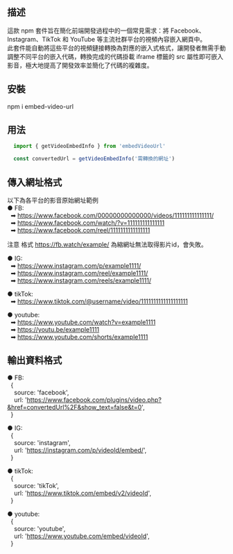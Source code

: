 ## 描述
這款 npm 套件旨在簡化前端開發過程中的一個常見需求：將 Facebook、Instagram、TikTok 和 YouTube 等主流社群平台的視頻內容嵌入網頁中。  
此套件能自動將這些平台的視頻鏈接轉換為對應的嵌入式格式，讓開發者無需手動調整不同平台的嵌入代碼，轉換完成的代碼掛載 iframe 標籤的 src 屬性即可嵌入影音，極大地提高了開發效率並簡化了代碼的複雜度。

## 安裝
npm i embed-video-url

## 用法
``` javascript
  import { getVideoEmbedInfo } from 'embedVideoUrl'

  const convertedUrl = getVideoEmbedInfo('需轉換的網址')
```

## 傳入網址格式
以下為各平台的影音原始網址範例  
●&nbsp;FB:  
&nbsp;&nbsp;➡ https://www.facebook.com/00000000000000/videos/111111111111111/  
&nbsp;&nbsp;➡ https://www.facebook.com/watch/?v=111111111111111  
&nbsp;&nbsp;➡ https://www.facebook.com/reel/1111111111111111  

注意
格式 https://fb.watch/example/ 為縮網址無法取得影片id，會失敗。

●&nbsp;IG:  
&nbsp;&nbsp;➡ https://www.instagram.com/p/example1111/  
&nbsp;&nbsp;➡ https://www.instagram.com/reel/example1111/    
&nbsp;&nbsp;➡ https://www.instagram.com/reels/example1111/  

●&nbsp;tikTok:  
&nbsp;&nbsp;➡ https://www.tiktok.com/@username/video/1111111111111111111  

●&nbsp;youtube:  
&nbsp;&nbsp;➡ https://www.youtube.com/watch?v=example1111  
&nbsp;&nbsp;➡ https://youtu.be/example1111  
&nbsp;&nbsp;➡ https://www.youtube.com/shorts/example1111  

## 輸出資料格式
●&nbsp;FB:  
&nbsp;&nbsp;{  
&nbsp;&nbsp;&nbsp;&nbsp;source: 'facebook',  
&nbsp;&nbsp;&nbsp;&nbsp;url: 'https://www.facebook.com/plugins/video.php?&href=convertedUrl%2F&show_text=false&t=0',  
&nbsp;&nbsp;}

●&nbsp;IG:  
&nbsp;&nbsp;{  
&nbsp;&nbsp;&nbsp;&nbsp;source: 'instagram',  
&nbsp;&nbsp;&nbsp;&nbsp;url: 'https://instagram.com/p/videoId/embed/',  
&nbsp;&nbsp;}

●&nbsp;tikTok:  
&nbsp;&nbsp;{  
&nbsp;&nbsp;&nbsp;&nbsp;source: 'tikTok',  
&nbsp;&nbsp;&nbsp;&nbsp;url: 'https://www.tiktok.com/embed/v2/videoId',  
&nbsp;&nbsp;}

●&nbsp;youtube:  
&nbsp;&nbsp;{  
&nbsp;&nbsp;&nbsp;&nbsp;source: 'youtube',  
&nbsp;&nbsp;&nbsp;&nbsp;url: 'https://www.youtube.com/embed/videoId',  
&nbsp;&nbsp;}